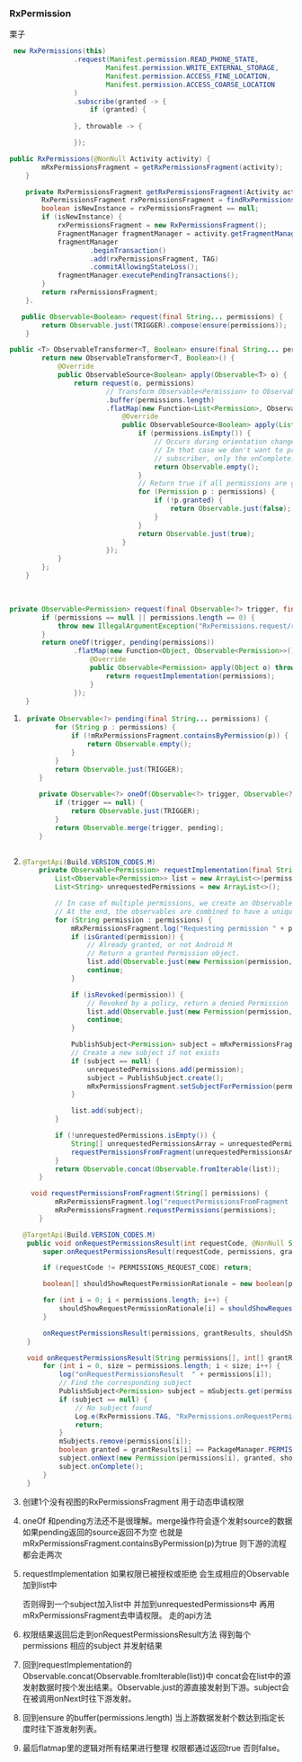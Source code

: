 ### RxPermission

栗子

```java
 new RxPermissions(this)
                .request(Manifest.permission.READ_PHONE_STATE,
                        Manifest.permission.WRITE_EXTERNAL_STORAGE,
                        Manifest.permission.ACCESS_FINE_LOCATION,
                        Manifest.permission.ACCESS_COARSE_LOCATION
                )
                .subscribe(granted -> {
                    if (granted) {
                      
                }, throwable -> {

                });
```



   ```java
   public RxPermissions(@NonNull Activity activity) {
           mRxPermissionsFragment = getRxPermissionsFragment(activity);
       }
   
       private RxPermissionsFragment getRxPermissionsFragment(Activity activity) {
           RxPermissionsFragment rxPermissionsFragment = findRxPermissionsFragment(activity);
           boolean isNewInstance = rxPermissionsFragment == null;
           if (isNewInstance) {
               rxPermissionsFragment = new RxPermissionsFragment();
               FragmentManager fragmentManager = activity.getFragmentManager();
               fragmentManager
                       .beginTransaction()
                       .add(rxPermissionsFragment, TAG)
                       .commitAllowingStateLoss();
               fragmentManager.executePendingTransactions();
           }
           return rxPermissionsFragment;
       }.
   ```
```java
   public Observable<Boolean> request(final String... permissions) {
        return Observable.just(TRIGGER).compose(ensure(permissions));
    }
```

```java
public <T> ObservableTransformer<T, Boolean> ensure(final String... permissions) {
        return new ObservableTransformer<T, Boolean>() {
            @Override
            public ObservableSource<Boolean> apply(Observable<T> o) {
                return request(o, permissions)
                        // Transform Observable<Permission> to Observable<Boolean>
                        .buffer(permissions.length)
                        .flatMap(new Function<List<Permission>, ObservableSource<Boolean>>() {
                            @Override
                            public ObservableSource<Boolean> apply(List<Permission> permissions) throws Exception {
                                if (permissions.isEmpty()) {
                                    // Occurs during orientation change, when the subject receives onComplete.
                                    // In that case we don't want to propagate that empty list to the
                                    // subscriber, only the onComplete.
                                    return Observable.empty();
                                }
                                // Return true if all permissions are granted.
                                for (Permission p : permissions) {
                                    if (!p.granted) {
                                        return Observable.just(false);
                                    }
                                }
                                return Observable.just(true);
                            }
                        });
            }
        };
    }
```

​	

```java
private Observable<Permission> request(final Observable<?> trigger, final String... permissions) {
        if (permissions == null || permissions.length == 0) {
            throw new IllegalArgumentException("RxPermissions.request/requestEach requires at least one input permission");
        }
        return oneOf(trigger, pending(permissions))
                .flatMap(new Function<Object, Observable<Permission>>() {
                    @Override
                    public Observable<Permission> apply(Object o) throws Exception {
                        return requestImplementation(permissions);
                    }
                });
    }
```

1. ```java
    private Observable<?> pending(final String... permissions) {
           for (String p : permissions) {
               if (!mRxPermissionsFragment.containsByPermission(p)) {
                   return Observable.empty();
               }
           }
           return Observable.just(TRIGGER);
       }
       
       private Observable<?> oneOf(Observable<?> trigger, Observable<?> pending) {
           if (trigger == null) {
               return Observable.just(TRIGGER);
           }
           return Observable.merge(trigger, pending);
       }
    ```
   ```

2. ```java
   @TargetApi(Build.VERSION_CODES.M)
       private Observable<Permission> requestImplementation(final String... permissions) {
           List<Observable<Permission>> list = new ArrayList<>(permissions.length);
           List<String> unrequestedPermissions = new ArrayList<>();
   
           // In case of multiple permissions, we create an Observable for each of them.
           // At the end, the observables are combined to have a unique response.
           for (String permission : permissions) {
               mRxPermissionsFragment.log("Requesting permission " + permission);
               if (isGranted(permission)) {
                   // Already granted, or not Android M
                   // Return a granted Permission object.
                   list.add(Observable.just(new Permission(permission, true, false)));
                   continue;
               }
   
               if (isRevoked(permission)) {
                   // Revoked by a policy, return a denied Permission object.
                   list.add(Observable.just(new Permission(permission, false, false)));
                   continue;
               }
   
               PublishSubject<Permission> subject = mRxPermissionsFragment.getSubjectByPermission(permission);
               // Create a new subject if not exists
               if (subject == null) {
                   unrequestedPermissions.add(permission);
                   subject = PublishSubject.create();
                   mRxPermissionsFragment.setSubjectForPermission(permission, subject);
               }
   
               list.add(subject);
           }
   
           if (!unrequestedPermissions.isEmpty()) {
               String[] unrequestedPermissionsArray = unrequestedPermissions.toArray(new String[unrequestedPermissions.size()]);
               requestPermissionsFromFragment(unrequestedPermissionsArray);
           }
           return Observable.concat(Observable.fromIterable(list));
       }
   ```

   ```java
     void requestPermissionsFromFragment(String[] permissions) {
           mRxPermissionsFragment.log("requestPermissionsFromFragment " + TextUtils.join(", ", permissions));
           mRxPermissionsFragment.requestPermissions(permissions);
       }
   ```
   ```java
   @TargetApi(Build.VERSION_CODES.M)
    public void onRequestPermissionsResult(int requestCode, @NonNull String permissions[], @NonNull int[] grantResults) {
        super.onRequestPermissionsResult(requestCode, permissions, grantResults);

        if (requestCode != PERMISSIONS_REQUEST_CODE) return;

        boolean[] shouldShowRequestPermissionRationale = new boolean[permissions.length];

        for (int i = 0; i < permissions.length; i++) {
            shouldShowRequestPermissionRationale[i] = shouldShowRequestPermissionRationale(permissions[i]);
        }

        onRequestPermissionsResult(permissions, grantResults, shouldShowRequestPermissionRationale);
    }

    void onRequestPermissionsResult(String permissions[], int[] grantResults, boolean[] shouldShowRequestPermissionRationale) {
        for (int i = 0, size = permissions.length; i < size; i++) {
            log("onRequestPermissionsResult  " + permissions[i]);
            // Find the corresponding subject
            PublishSubject<Permission> subject = mSubjects.get(permissions[i]);
            if (subject == null) {
                // No subject found
                Log.e(RxPermissions.TAG, "RxPermissions.onRequestPermissionsResult invoked but didn't find the corresponding permission request.");
                return;
            }
            mSubjects.remove(permissions[i]);
            boolean granted = grantResults[i] == PackageManager.PERMISSION_GRANTED;
            subject.onNext(new Permission(permissions[i], granted, shouldShowRequestPermissionRationale[i]));
            subject.onComplete();
        }
    }
   ```
1. 创建1个没有视图的RxPermissionsFragment 用于动态申请权限

2. oneOf 和pending方法还不是很理解。merge操作符会逐个发射source的数据 如果pending返回的source返回不为空 也就是mRxPermissionsFragment.containsByPermission(p)为true  则下游的流程都会走两次

3. requestImplementation 如果权限已被授权或拒绝 会生成相应的Observable<Permission>  加到list中

   否则得到一个subject加入list中 并加到unrequestedPermissions中 再用mRxPermissionsFragment去申请权限。 走的api方法

4. 权限结果返回后走到onRequestPermissionsResult方法 得到每个permissions 相应的subject 并发射结果

5. 回到requestImplementation的Observable.concat(Observable.fromIterable(list))中  concat会在list中的源发射数据时按个发出结果。Observable.just的源直接发射到下游。subject会在被调用onNext时往下游发射。

6.  回到ensure 的buffer(permissions.length) 当上游数据发射个数达到指定长度时往下游发射列表。

7. 最后flatmap里的逻辑对所有结果进行整理 权限都通过返回true 否则false。

